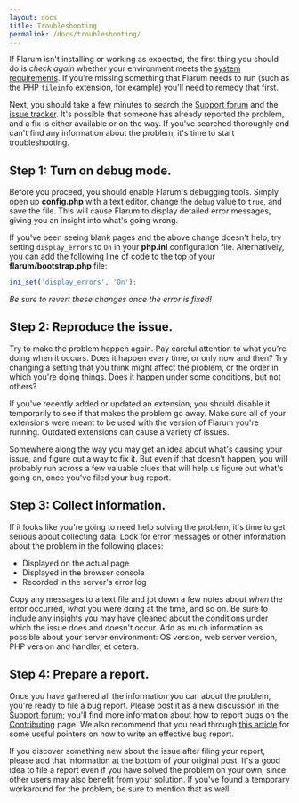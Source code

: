 ```yaml
---
layout: docs
title: Troubleshooting
permalink: /docs/troubleshooting/
---
```

If Flarum isn't installing or working as expected, the first thing you should do is *check again* whether your environment meets the [system requirements](http://flarum.org/docs/installation/). If you're missing something that Flarum needs to run (such as the PHP `fileinfo` extension, for example) you'll need to remedy that first.

Next, you should take a few minutes to search the [Support forum](http://discuss.flarum.org/t/support) and the [issue tracker](https://github.com/flarum/core/issues). It's possible that someone has already reported the problem, and a fix is either available or on the way. If you've searched thoroughly and can't find any information about the problem, it's time to start troubleshooting.

## Step 1: Turn on debug mode.

Before you proceed, you should enable Flarum's debugging tools. Simply open up **config.php** with a text editor, change the `debug` value to `true`, and save the file. This will cause Flarum to display detailed error messages, giving you an insight into what's going wrong.

If you've been seeing blank pages and the above change doesn't help, try setting `display_errors` to `On` in your **php.ini** configuration file. Alternatively, you can add the following line of code to the top of your **flarum/bootstrap.php** file:

```php
ini_set('display_errors', 'On');
```

*Be sure to revert these changes once the error is fixed!*

## Step 2: Reproduce the issue.

Try to make the problem happen again. Pay careful attention to what you're doing when it occurs. Does it happen every time, or only now and then? Try changing a setting that you think might affect the problem, or the order in which you're doing things. Does it happen under some conditions, but not others?

If you've recently added or updated an extension, you should disable it temporarily to see if that makes the problem go away. Make sure all of your extensions were meant to be used with the version of Flarum you're running. Outdated extensions can cause a variety of issues.

Somewhere along the way you may get an idea about what's causing your issue, and figure out a way to fix it. But even if that doesn't happen, you will probably run across a few valuable clues that will help us figure out what's going on, once you've filed your bug report.

## Step 3: Collect information.

If it looks like you're going to need help solving the problem, it's time to get serious about collecting data. Look for error messages or other information about the problem in the following places: 

- Displayed on the actual page
- Displayed in the browser console
- Recorded in the server's error log

Copy any messages to a text file and jot down a few notes about *when* the error occurred, *what* you were doing at the time, and so on. Be sure to include any insights you may have gleaned about the conditions under which the issue does and doesn't occur. Add as much information as possible about your server environment: OS version, web server version, PHP version and handler, et cetera.

## Step 4: Prepare a report.

Once you have gathered all the information you can about the problem, you're ready to file a bug report. Please post it as a new discussion in the [Support forum](http://discuss.flarum.org/t/support); you'll find more information about how to report bugs on the [Contributing](http://flarum.org/docs/contributing/) page. We also recommend that you read through [this article](http://www.chiark.greenend.org.uk/~sgtatham/bugs.html) for some useful pointers on how to write an effective bug report.

If you discover something new about the issue after filing your report, please add that information at the bottom of your original post. It's a good idea to file a report even if you have solved the problem on your own, since other users may also benefit from your solution. If you've found a temporary workaround for the problem, be sure to mention that as well.
